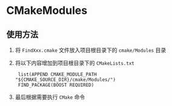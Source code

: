 # CMakeModules

## 使用方法
1. 将 `FindXxx.cmake` 文件放入项目根目录下的 `cmake/Modules` 目录
2. 将以下内容增加到项目根目录下的 `CMakeLists.txt`

        list(APPEND CMAKE_MODULE_PATH "${CMAKE_SOURCE_DIR}/cmake/Modules/")
        FIND_PACKAGE(BOOST REQUIRED)

3. 最后根据需要执行 `CMake` 命令
